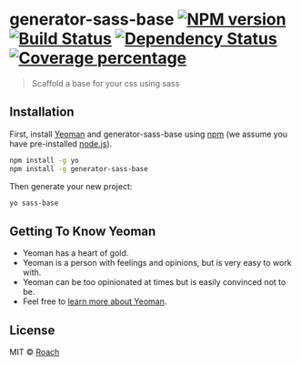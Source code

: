 # generator-sass-base [![NPM version][npm-image]][npm-url] [![Build Status][travis-image]][travis-url] [![Dependency Status][daviddm-image]][daviddm-url] [![Coverage percentage][coveralls-image]][coveralls-url]
> Scaffold a base for your css using sass

## Installation

First, install [Yeoman](http://yeoman.io) and generator-sass-base using [npm](https://www.npmjs.com/) (we assume you have pre-installed [node.js](https://nodejs.org/)).

```bash
npm install -g yo
npm install -g generator-sass-base
```

Then generate your new project:

```bash
yo sass-base
```

## Getting To Know Yeoman

 * Yeoman has a heart of gold.
 * Yeoman is a person with feelings and opinions, but is very easy to work with.
 * Yeoman can be too opinionated at times but is easily convinced not to be.
 * Feel free to [learn more about Yeoman](http://yeoman.io/).

## License

MIT © [Roach]()


[npm-image]: https://badge.fury.io/js/generator-sass-base.svg
[npm-url]: https://npmjs.org/package/generator-sass-base
[travis-image]: https://travis-ci.org/RoachMech/generator-sass-base.svg?branch=master
[travis-url]: https://travis-ci.org/RoachMech/generator-sass-base
[daviddm-image]: https://david-dm.org/RoachMech/generator-sass-base.svg?theme=shields.io
[daviddm-url]: https://david-dm.org/RoachMech/generator-sass-base
[coveralls-image]: https://coveralls.io/repos/RoachMech/generator-sass-base/badge.svg
[coveralls-url]: https://coveralls.io/r/RoachMech/generator-sass-base
